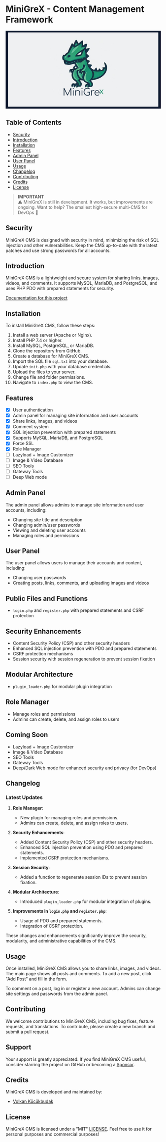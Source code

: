 
# MiniGreX - Content Management Framework

![MiniGreX Logo](docs/header_minigrex.png)

## Table of Contents
- [Security](#security)
- [Introduction](#introduction)
- [Installation](#installation)
- [Features](#features)
- [Admin Panel](#admin-panel)
- [User Panel](#user-panel)
- [Usage](#usage)
- [Changelog](#changelog)
- [Contributing](#contributing)
- [Credits](#credits)
- [License](#license)

> **IMPORTANT**  
> ⚠️ MiniGreX is still in development. It works, but improvements are ongoing. Want to help? The smallest high-secure multi-CMS for DevOps 👮

## Security
MiniGreX CMS is designed with security in mind, minimizing the risk of SQL injection and other vulnerabilities. Keep the CMS up-to-date with the latest patches and use strong passwords for all accounts.

## Introduction
MiniGreX CMS is a lightweight and secure system for sharing links, images, videos, and comments. It supports MySQL, MariaDB, and PostgreSQL, and uses PHP PDO with prepared statements for security.

[Documentation for this project](docs/)

## Installation
To install MiniGreX CMS, follow these steps:

1. Install a web server (Apache or Nginx).
2. Install PHP 7.4 or higher.
3. Install MySQL, PostgreSQL, or MariaDB.
4. Clone the repository from GitHub.
5. Create a database for MiniGreX CMS.
6. Import the SQL file `sql.txt` into your database.
7. Update `init.php` with your database credentials.
8. Upload the files to your server.
9. Change file and folder permissions.
10. Navigate to `index.php` to view the CMS.

## Features
- [x] User authentication
- [x] Admin panel for managing site information and user accounts
- [x] Share links, images, and videos
- [x] Comment system
- [x] SQL injection prevention with prepared statements
- [x] Supports MySQL, MariaDB, and PostgreSQL
- [x] Force SSL
- [x] Role Manager
- [ ] Lazyload + Image Customizer 
- [ ] Image & Video Database 
- [ ] SEO Tools
- [ ] Gateway Tools
- [ ] Deep Web mode

## Admin Panel
The admin panel allows admins to manage site information and user accounts, including:
- Changing site title and description
- Changing admin/user passwords
- Viewing and deleting user accounts
- Managing roles and permissions

## User Panel
The user panel allows users to manage their accounts and content, including:
- Changing user passwords
- Creating posts, links, comments, and uploading images and videos

## Public Files and Functions
- `login.php` and `register.php` with prepared statements and CSRF protection

## Security Enhancements
- Content Security Policy (CSP) and other security headers
- Enhanced SQL injection prevention with PDO and prepared statements
- CSRF protection mechanisms
- Session security with session regeneration to prevent session fixation

## Modular Architecture
- `plugin_loader.php` for modular plugin integration

## Role Manager
- Manage roles and permissions
- Admins can create, delete, and assign roles to users

## Coming Soon
- Lazyload + Image Customizer
- Image & Video Database
- SEO Tools
- Gateway Tools
- Deep/Dark Web mode for enhanced security and privacy (for DevOps)

## Changelog
### Latest Updates
1. **Role Manager**:
    - New plugin for managing roles and permissions.
    - Admins can create, delete, and assign roles to users.

2. **Security Enhancements**:
    - Added Content Security Policy (CSP) and other security headers.
    - Enhanced SQL injection prevention using PDO and prepared statements.
    - Implemented CSRF protection mechanisms.

3. **Session Security**:
    - Added a function to regenerate session IDs to prevent session fixation.

4. **Modular Architecture**:
    - Introduced `plugin_loader.php` for modular integration of plugins.

5. **Improvements in `login.php` and `register.php`**:
    - Usage of PDO and prepared statements.
    - Integration of CSRF protection.

These changes and enhancements significantly improve the security, modularity, and administrative capabilities of the CMS.

## Usage
Once installed, MiniGreX CMS allows you to share links, images, and videos. The main page shows all posts and comments. To add a new post, click "Add Post" and fill in the form.

To comment on a post, log in or register a new account. Admins can change site settings and passwords from the admin panel.

## Contributing

We welcome contributions to MiniGreX CMS, including bug fixes, feature requests, and translations. To contribute, please create a new branch and submit a pull request.

## Support

Your support is greatly appreciated. If you find MiniGreX CMS useful, consider starring the project on GitHub or becoming a [Sponsor](https://github.com/sponsors/volkansah).

## Credits

MiniGreX CMS is developed and maintained by:
- [Volkan Kücükbudak](https://github.com/volkansah)

## License

MiniGreX CMS is licensed under a "MIT" [LICENSE](LICENSE). Feel free to use it for personal purposes and commercial purposes!

